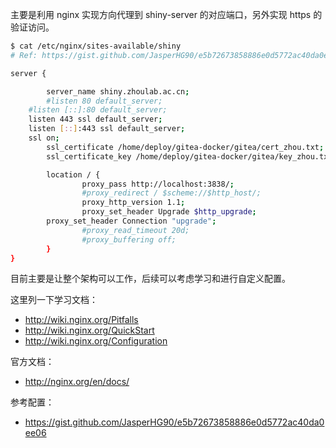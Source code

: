 主要是利用 nginx 实现方向代理到 shiny-server 的对应端口，另外实现 https 的验证访问。

```sh
$ cat /etc/nginx/sites-available/shiny
# Ref: https://gist.github.com/JasperHG90/e5b72673858886e0d5772ac40da0ee06

server {

        server_name shiny.zhoulab.ac.cn;
        #listen 80 default_server;
	#listen [::]:80 default_server;
	listen 443 ssl default_server;
	listen [::]:443 ssl default_server;
	ssl on;
        ssl_certificate /home/deploy/gitea-docker/gitea/cert_zhou.txt;
        ssl_certificate_key /home/deploy/gitea-docker/gitea/key_zhou.txt;

        location / {
                proxy_pass http://localhost:3838/;
                #proxy_redirect / $scheme://$http_host/;
                proxy_http_version 1.1;
                proxy_set_header Upgrade $http_upgrade;
		proxy_set_header Connection "upgrade";
                #proxy_read_timeout 20d;
                #proxy_buffering off;
        }
}

```

目前主要是让整个架构可以工作，后续可以考虑学习和进行自定义配置。

这里列一下学习文档：

- http://wiki.nginx.org/Pitfalls
- http://wiki.nginx.org/QuickStart
- http://wiki.nginx.org/Configuration

官方文档：

- http://nginx.org/en/docs/

参考配置：

- https://gist.github.com/JasperHG90/e5b72673858886e0d5772ac40da0ee06